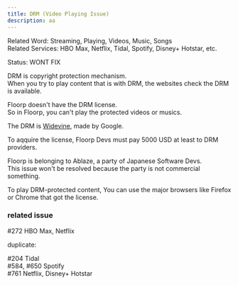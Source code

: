 ```yaml
---
title: DRM (Video Playing Issue)
description: aa
---
```


Related Word: Streaming, Playing, Videos, Music, Songs \
Related Services: HBO Max, Netflix, Tidal, Spotify, Disney+ Hotstar, etc.

Status: WONT FIX

DRM is copyright protection mechanism. \
When you try to play content that is with DRM, the websites check the DRM is available.

Floorp doesn't have the DRM license. \
So in Floorp, you can't play the protected videos or musics.

The DRM is [Widevine](https://www.widevine.com/), made by Google.

To aqquire the license, Floorp Devs must pay 5000 USD at least to DRM providers.

Floorp is belonging to Ablaze, a party of Japanese Software Devs. \
This issue won't be resolved because the party is not commercial something.

To play DRM-protected content, You can use the major browsers like Firefox or Chrome that got the license.

### related issue

#272 HBO Max, Netflix

duplicate:

#204 Tidal\
#584, #650 Spotify\
#761 Netflix, Disney+ Hotstar
